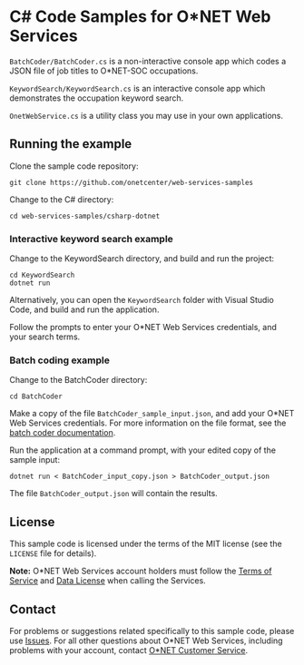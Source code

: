 # C# Code Samples for O\*NET Web Services

`BatchCoder/BatchCoder.cs` is a non-interactive console app which codes a JSON file of job titles to O*NET-SOC occupations.

`KeywordSearch/KeywordSearch.cs` is an interactive console app which demonstrates the occupation keyword search.

`OnetWebService.cs` is a utility class you may use in your own applications.

## Running the example

Clone the sample code repository:

    git clone https://github.com/onetcenter/web-services-samples

Change to the C# directory:

    cd web-services-samples/csharp-dotnet

### Interactive keyword search example

Change to the KeywordSearch directory, and build and run the project:

    cd KeywordSearch
    dotnet run

Alternatively, you can open the `KeywordSearch` folder with Visual Studio Code, and build and run the application.

Follow the prompts to enter your O*NET Web Services credentials, and your search terms.

### Batch coding example

Change to the BatchCoder directory:

    cd BatchCoder

Make a copy of the file `BatchCoder_sample_input.json`, and add your O*NET Web Services credentials. For more information on the file format, see the [batch coder documentation](BatchCoder/BatchCoder_README.md).

Run the application at a command prompt, with your edited copy of the sample input:

    dotnet run < BatchCoder_input_copy.json > BatchCoder_output.json

The file `BatchCoder_output.json` will contain the results.

## License

This sample code is licensed under the terms of the MIT license (see the `LICENSE` file for details).

**Note:** O\*NET Web Services account holders must follow the [Terms of Service](https://services.onetcenter.org/terms) and [Data License](https://services.onetcenter.org/help/license_data) when calling the Services.

## Contact

For problems or suggestions related specifically to this sample code, please use [Issues](https://github.com/onetcenter/web-services-samples/issues/). For all other questions about O\*NET Web Services, including problems with your account, contact [O\*NET Customer Service](mailto:onet@onetcenter.org).
